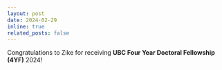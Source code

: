```yaml
---
layout: post
date: 2024-02-29
inline: true
related_posts: false
---
```


Congratulations to Zike for receiving **UBC Four Year Doctoral Fellowship (4YF)** 2024!
